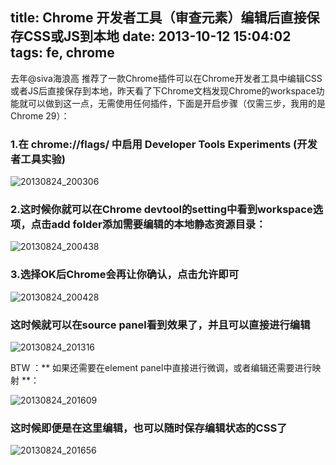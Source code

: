 title: Chrome 开发者工具（审查元素）编辑后直接保存CSS或JS到本地
date: 2013-10-12 15:04:02
tags: fe, chrome
---

去年@siva海浪高 推荐了一款Chrome插件可以在Chrome开发者工具中编辑CSS或者JS后直接保存到本地，昨天看了下Chrome文档发现Chrome的workspace功能就可以做到这一点，无需使用任何插件，下面是开启步骤（仅需三步，我用的是Chrome 29）：

### 1.在 chrome://flags/ 中启用 Developer Tools Experiments (开发者工具实验)

![20130824_200306](http://bcs.duapp.com/wileeimages/blog/1/20130824_200306.jpg)

### 2.这时候你就可以在Chrome devtool的setting中看到workspace选项，点击add folder添加需要编辑的本地静态资源目录：

![20130824_200438](http://bcs.duapp.com/wileeimages/blog/1/20130824_200438.jpg)

### 3.选择OK后Chrome会再让你确认，点击允许即可

![20130824_200428](http://bcs.duapp.com/wileeimages/blog/1/20130824_200428-300x31.jpg)

### 这时候就可以在source panel看到效果了，并且可以直接进行编辑

![20130824_201316](http://bcs.duapp.com/wileeimages/blog/1/20130824_201316.jpg)

BTW ：** 如果还需要在element panel中直接进行微调，或者编辑还需要进行映射 **：

![20130824_201609](http://bcs.duapp.com/wileeimages/blog/1/20130824_201609.jpg)

### 这时候即便是在这里编辑，也可以随时保存编辑状态的CSS了

![20130824_201656](http://bcs.duapp.com/wileeimages/blog/1/20130824_201656.jpg)